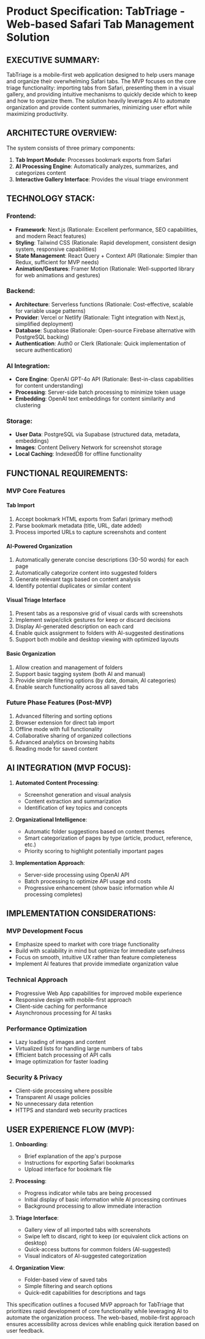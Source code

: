 # Product Specification: TabTriage - Web-based Safari Tab Management Solution

## EXECUTIVE SUMMARY:
TabTriage is a mobile-first web application designed to help users manage and organize their overwhelming Safari tabs. The MVP focuses on the core triage functionality: importing tabs from Safari, presenting them in a visual gallery, and providing intuitive mechanisms to quickly decide which to keep and how to organize them. The solution heavily leverages AI to automate organization and provide content summaries, minimizing user effort while maximizing productivity.

## ARCHITECTURE OVERVIEW:
The system consists of three primary components:

1. **Tab Import Module**: Processes bookmark exports from Safari
2. **AI Processing Engine**: Automatically analyzes, summarizes, and categorizes content
3. **Interactive Gallery Interface**: Provides the visual triage environment

## TECHNOLOGY STACK:

### Frontend:
- **Framework**: Next.js (Rationale: Excellent performance, SEO capabilities, and modern React features)
- **Styling**: Tailwind CSS (Rationale: Rapid development, consistent design system, responsive capabilities)
- **State Management**: React Query + Context API (Rationale: Simpler than Redux, sufficient for MVP needs)
- **Animation/Gestures**: Framer Motion (Rationale: Well-supported library for web animations and gestures)

### Backend:
- **Architecture**: Serverless functions (Rationale: Cost-effective, scalable for variable usage patterns)
- **Provider**: Vercel or Netlify (Rationale: Tight integration with Next.js, simplified deployment)
- **Database**: Supabase (Rationale: Open-source Firebase alternative with PostgreSQL backing)
- **Authentication**: Auth0 or Clerk (Rationale: Quick implementation of secure authentication)

### AI Integration:
- **Core Engine**: OpenAI GPT-4o API (Rationale: Best-in-class capabilities for content understanding)
- **Processing**: Server-side batch processing to minimize token usage
- **Embedding**: OpenAI text embeddings for content similarity and clustering

### Storage:
- **User Data**: PostgreSQL via Supabase (structured data, metadata, embeddings)
- **Images**: Content Delivery Network for screenshot storage
- **Local Caching**: IndexedDB for offline functionality

## FUNCTIONAL REQUIREMENTS:

### MVP Core Features

#### Tab Import
1. Accept bookmark HTML exports from Safari (primary method)
2. Parse bookmark metadata (title, URL, date added)
3. Process imported URLs to capture screenshots and content

#### AI-Powered Organization
1. Automatically generate concise descriptions (30-50 words) for each page
2. Automatically categorize content into suggested folders
3. Generate relevant tags based on content analysis
4. Identify potential duplicates or similar content

#### Visual Triage Interface
1. Present tabs as a responsive grid of visual cards with screenshots
2. Implement swipe/click gestures for keep or discard decisions
3. Display AI-generated description on each card
4. Enable quick assignment to folders with AI-suggested destinations
5. Support both mobile and desktop viewing with optimized layouts

#### Basic Organization
1. Allow creation and management of folders
2. Support basic tagging system (both AI and manual)
3. Provide simple filtering options (by date, domain, AI categories)
4. Enable search functionality across all saved tabs

### Future Phase Features (Post-MVP)
1. Advanced filtering and sorting options
2. Browser extension for direct tab import
3. Offline mode with full functionality
4. Collaborative sharing of organized collections
5. Advanced analytics on browsing habits
6. Reading mode for saved content

## AI INTEGRATION (MVP FOCUS):

1. **Automated Content Processing**:
   - Screenshot generation and visual analysis
   - Content extraction and summarization
   - Identification of key topics and concepts

2. **Organizational Intelligence**:
   - Automatic folder suggestions based on content themes
   - Smart categorization of pages by type (article, product, reference, etc.)
   - Priority scoring to highlight potentially important pages

3. **Implementation Approach**:
   - Server-side processing using OpenAI API
   - Batch processing to optimize API usage and costs
   - Progressive enhancement (show basic information while AI processing completes)

## IMPLEMENTATION CONSIDERATIONS:

### MVP Development Focus
- Emphasize speed to market with core triage functionality
- Build with scalability in mind but optimize for immediate usefulness
- Focus on smooth, intuitive UX rather than feature completeness
- Implement AI features that provide immediate organization value

### Technical Approach
- Progressive Web App capabilities for improved mobile experience
- Responsive design with mobile-first approach
- Client-side caching for performance
- Asynchronous processing for AI tasks

### Performance Optimization
- Lazy loading of images and content
- Virtualized lists for handling large numbers of tabs
- Efficient batch processing of API calls
- Image optimization for faster loading

### Security & Privacy
- Client-side processing where possible
- Transparent AI usage policies
- No unnecessary data retention
- HTTPS and standard web security practices

## USER EXPERIENCE FLOW (MVP):

1. **Onboarding**:
   - Brief explanation of the app's purpose
   - Instructions for exporting Safari bookmarks
   - Upload interface for bookmark file

2. **Processing**:
   - Progress indicator while tabs are being processed
   - Initial display of basic information while AI processing continues
   - Background processing to allow immediate interaction

3. **Triage Interface**:
   - Gallery view of all imported tabs with screenshots
   - Swipe left to discard, right to keep (or equivalent click actions on desktop)
   - Quick-access buttons for common folders (AI-suggested)
   - Visual indicators of AI-suggested categorization

4. **Organization View**:
   - Folder-based view of saved tabs
   - Simple filtering and search options
   - Quick-edit capabilities for descriptions and tags

This specification outlines a focused MVP approach for TabTriage that prioritizes rapid development of core functionality while leveraging AI to automate the organization process. The web-based, mobile-first approach ensures accessibility across devices while enabling quick iteration based on user feedback.